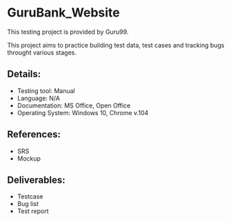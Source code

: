 # GuruBank_Website
This testing project is provided by Guru99.

This project aims to practice building test data, test cases and tracking bugs throught various stages. 

## Details:
- Testing tool: Manual
- Language: N/A
- Documentation: MS Office, Open Office
- Operating System: Windows 10, Chrome v.104

## References:
- SRS
- Mockup

## Deliverables:
- Testcase
- Bug list
- Test report
